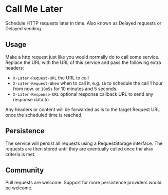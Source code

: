 # Call Me Later

Schedule HTTP requests later in time. Also known as Delayed requests or Delayed sending.

## Usage

Make a http request just like you would normally do to call some service. Replace the URL with the URL of this service
and pass the following extra headers:

* `X-Later-Request-URL` the URL to call
* `X-Later-Request-When` when to call it, e.g. `1h` to schedule the call 1 hour from now. or `10m5s` for 10 minutes and
  5 seconds.
* `X-Later-Response-URL` optional response callback URL to send any response data to

Any headers or content will be forwarded as is to the target Request URL once the scheduled time is reached.

## Persistence

The service will persist all requests using a RequestStorage interface. The requests are then stored until they are
eventually called once the `When` criteria is met.

## Community

Pull requests are welcome. Support for more persistence providers would be welcome.